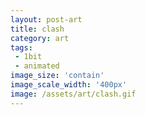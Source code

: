 ```yaml
---
layout: post-art
title: clash
category: art
tags:
 - 1bit
 - animated
image_size: 'contain' 
image_scale_width: '400px'
image: /assets/art/clash.gif
---
```

